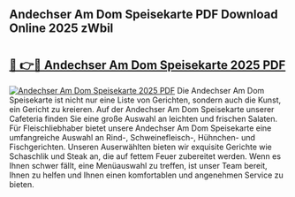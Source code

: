 ## Andechser Am Dom Speisekarte PDF Download Online 2025 zWbil

# <h2><a href="http://gc8gbc.nevu.top/?p=Andechser+Am+Dom+Speisekarte">🔗 👉🔴 Andechser Am Dom Speisekarte 2025 PDF</a></h2>

[![Andechser Am Dom Speisekarte 2025 PDF](https://i.imgur.com/dBaPXMq.png)](http://gc8gbc.nevu.top/?p=Andechser+Am+Dom+Speisekarte)
Die Andechser Am Dom Speisekarte ist nicht nur eine Liste von Gerichten, sondern auch die Kunst, ein Gericht zu kreieren. Auf der Andechser Am Dom Speisekarte unserer Cafeteria finden Sie eine große Auswahl an leichten und frischen Salaten. Für Fleischliebhaber bietet unsere Andechser Am Dom Speisekarte eine umfangreiche Auswahl an Rind-, Schweinefleisch-, Hühnchen- und Fischgerichten. Unseren Auserwählten bieten wir exquisite Gerichte wie Schaschlik und Steak an, die auf fettem Feuer zubereitet werden. Wenn es Ihnen schwer fällt, eine Menüauswahl zu treffen, ist unser Team bereit, Ihnen zu helfen und Ihnen einen komfortablen und angenehmen Service zu bieten.
